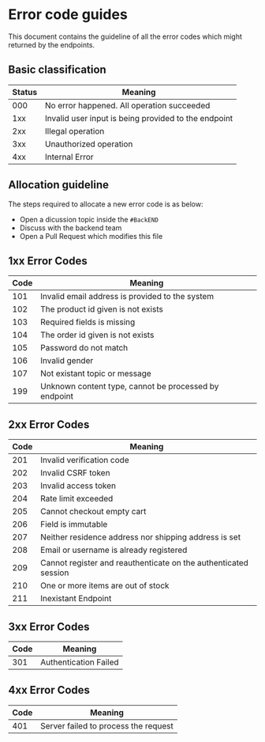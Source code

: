# Error code guides

This document contains the guideline of all the error codes which might returned by the endpoints.

## Basic classification

| Status | Meaning                                              |
| ------ | ---------------------------------------------------- |
| 000    | No error happened. All operation succeeded           |
| 1xx    | Invalid user input is being provided to the endpoint |
| 2xx    | Illegal operation                                    |
| 3xx    | Unauthorized operation                               |
| 4xx    | Internal Error                                       |

## Allocation guideline

The steps required to allocate a new error code is as below:

- Open a dicussion topic inside the `#BackEND`
- Discuss with the backend team
- Open a Pull Request which modifies this file

## **1xx Error Codes**

| Code | Meaning                                               |
| ---- | ----------------------------------------------------- |
| 101  | Invalid email address is provided to the system       |
| 102  | The product id given is not exists                    |
| 103  | Required fields is missing                            |
| 104  | The order id given is not exists                      |
| 105  | Password do not match                                 |
| 106  | Invalid gender                                        |
| 107  | Not existant topic or message                         |
| 199  | Unknown content type, cannot be processed by endpoint |

## **2xx Error Codes**

| Code | Meaning                                                         |
| ---- | --------------------------------------------------------------- |
| 201  | Invalid verification code                                       |
| 202  | Invalid CSRF token                                              |
| 203  | Invalid access token                                            |
| 204  | Rate limit exceeded                                             |
| 205  | Cannot checkout empty cart                                      |
| 206  | Field is immutable                                              |
| 207  | Neither residence address nor shipping address is set           |
| 208  | Email or username is already registered                         |
| 209  | Cannot register and reauthenticate on the authenticated session |
| 210  | One or more items are out of stock                              |
| 211  | Inexistant Endpoint                                             |

## **3xx Error Codes**

| Code | Meaning               |
| ---- | --------------------- |
| 301  | Authentication Failed |

## **4xx Error Codes**

| Code | Meaning                              |
| ---- | ------------------------------------ |
| 401  | Server failed to process the request |
